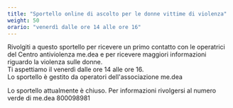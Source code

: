 ```yaml
---
title: "Sportello online di ascolto per le donne vittime di violenza"
weight: 50
orario: "venerdì dalle ore 14 alle ore 16"
---
```


Rivolgiti a questo sportello per ricevere un primo contatto con le operatrici del Centro antiviolenza me.dea e per ricevere maggiori informazioni riguardo la violenza sulle donne.  
Ti aspettiamo il venerdì dalle ore 14 alle ore 16.  
Lo sportello è gestito da operatori dell'associazione me.dea

Lo sportello attualmente è chiuso. Per informazioni rivolgersi al numero verde di me.dea 800098981
<!-- ({{< chat party="violenzadomestica" operatorname="Sportello online di ascolto per le donne vittime di violenza" >}}) -->
